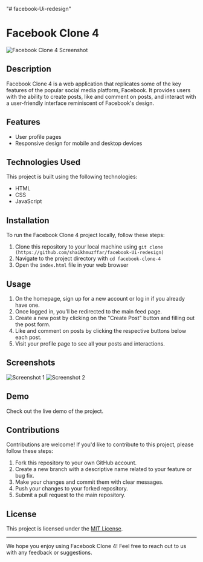 "# facebook-Ui-redesign" 
# Facebook Clone 4

![Facebook Clone 4 Screenshot](screenshot.png)

## Description

Facebook Clone 4 is a web application that replicates some of the key features of the popular social media platform, Facebook. It provides users with the ability to create posts, like and comment on posts, and interact with a user-friendly interface reminiscent of Facebook's design.

## Features

- User profile pages
- Responsive design for mobile and desktop devices

## Technologies Used

This project is built using the following technologies:

- HTML
- CSS
- JavaScript

## Installation

To run the Facebook Clone 4 project locally, follow these steps:

1. Clone this repository to your local machine using `git clone (https://github.com/shaikhmuzffar/facebook-Ui-redesign)`
2. Navigate to the project directory with `cd facebook-clone-4`
3. Open the `index.html` file in your web browser

## Usage

1. On the homepage, sign up for a new account or log in if you already have one.
2. Once logged in, you'll be redirected to the main feed page.
3. Create a new post by clicking on the "Create Post" button and filling out the post form.
4. Like and comment on posts by clicking the respective buttons below each post.
5. Visit your profile page to see all your posts and interactions.

## Screenshots

![Screenshot 1](screenshots/screenshot1.png)
![Screenshot 2](screenshots/screenshot2.png)

## Demo

Check out the live demo of the project.

## Contributions

Contributions are welcome! If you'd like to contribute to this project, please follow these steps:

1. Fork this repository to your own GitHub account.
2. Create a new branch with a descriptive name related to your feature or bug fix.
3. Make your changes and commit them with clear messages.
4. Push your changes to your forked repository.
5. Submit a pull request to the main repository.

## License

This project is licensed under the [MIT License](LICENSE).

---

We hope you enjoy using Facebook Clone 4! Feel free to reach out to us with any feedback or suggestions.
